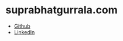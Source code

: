 # suprabhatgurrala.com
- [Github](https://github.com/suprabhatgurrala)
- [LinkedIn](https://www.linkedin.com/in/suprabhatgurrala/)